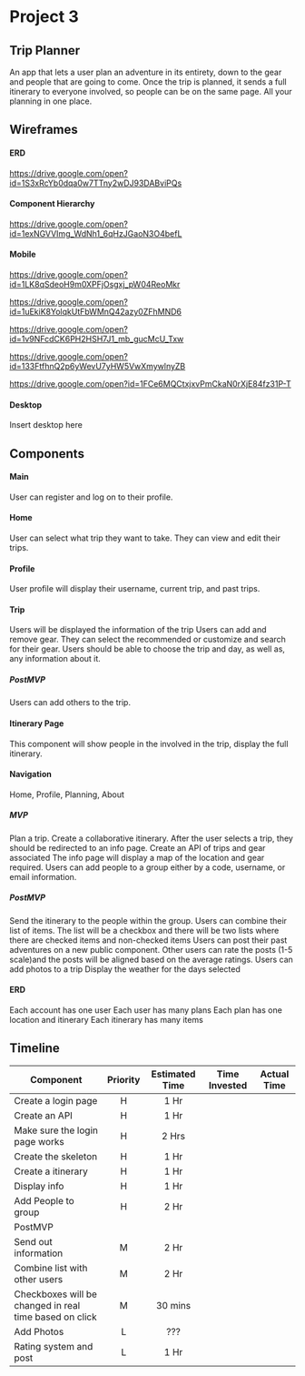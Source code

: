 # Project 3

## Trip Planner

An app that lets a user plan an adventure in its entirety, down to the gear and people that are going to come. Once the trip is planned, it sends a full itinerary to everyone involved, so people can be on the same page. All your planning in one place.

## Wireframes

#### ERD
https://drive.google.com/open?id=1S3xRcYb0dqa0w7TTny2wDJ93DABviPQs

#### Component Hierarchy
https://drive.google.com/open?id=1exNGVVImg_WdNh1_6qHzJGaoN3O4befL

#### Mobile
https://drive.google.com/open?id=1LK8qSdeoH9m0XPFjOsgxj_pW04ReoMkr

https://drive.google.com/open?id=1uEkiK8YolqkUtFbWMnQ42azy0ZFhMND6

https://drive.google.com/open?id=1v9NFcdCK6PH2HSH7J1_mb_gucMcU_Txw

https://drive.google.com/open?id=133FtfhnQ2p6yWevU7yHW5VwXmywlnyZB

https://drive.google.com/open?id=1FCe6MQCtxjxvPmCkaN0rXjE84fz31P-T

#### Desktop

Insert desktop here

## Components

#### Main

User can register and log on to their profile.

#### Home

User can select what trip they want to take.
They can view and edit their trips.

#### Profile

User profile will display their username, current trip, and past trips.

#### Trip

Users will be displayed the information of the trip
Users can add and remove gear. They can select the recommended or customize and search for their gear. Users should be able to choose the trip and day, as well as, any information about it.

##### PostMVP

Users can add others to the trip.

#### Itinerary Page

This component will show people in the involved in the trip, display the full itinerary.




#### Navigation

Home, Profile, Planning, About

##### MVP

Plan a trip.
Create a collaborative itinerary.
After the user selects a trip, they should be redirected to an info page.
Create an API of trips and gear associated
The info page will display a map of the location and gear required.
Users can add people to a group either by a code, username, or email information.

##### PostMVP

Send the itinerary to the people within the group.
Users can combine their list of items.
The list will be a checkbox and there will be two lists where there are checked items and non-checked items
Users can post their past adventures on a new public component.
Other users can rate the posts (1-5 scale)and the posts will be aligned based on the average ratings.
Users can add photos to a trip
Display the weather for the days selected


#### ERD

Each account has one user
Each user has many plans
Each plan has one location and itinerary
Each itinerary has many items

## Timeline

| Component | Priority | Estimated Time | Time Invested | Actual Time |
| --- | :---: |  :---: | :---: | :---: |
| Create a login page | H |  1 Hr |  |  |
| Create an API | H | 1 Hr |  |  |
| Make sure the login page works | H | 2 Hrs |  |  |
| Create the skeleton | H | 1 Hr | |  |
| Create a itinerary | H | 1 Hr |  | |
| Display info | H | 1 Hr | |  |
| Add People to group | H | 2 Hr |  |  |
| PostMVP | | | |
| Send out information | M | 2 Hr | |
| Combine list with other users | M | 2 Hr | |
| Checkboxes will be changed in real time based on click| M | 30 mins | |
| Add Photos  | L | ??? | |
| Rating system and post | L | 1 Hr | |
